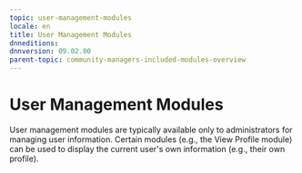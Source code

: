 ```yaml
---
topic: user-management-modules
locale: en
title: User Management Modules
dnneditions: 
dnnversion: 09.02.00
parent-topic: community-managers-included-modules-overview
---
```


# User Management Modules

User management modules are typically available only to administrators for managing user information. Certain modules (e.g., the View Profile module) can be used to display the current user's own information (e.g., their own profile).